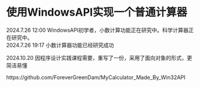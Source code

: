 # 使用WindowsAPI实现一个普通计算器
<p>2024.7.26 12:00 WindowsAPI初学者，小数计算功能正在研究中。科学计算器正在研究中。<br>
2024.7.26 19:17 小数计算器功能已经研究成功</p>
2024.10.20 因程序设计实践课程需要，重写了一份，采用了面向对象的形式，更简洁易懂</p>
https://github.com/ForeverGreenDam/MyCalculator_Made_By_Win32API</p>
